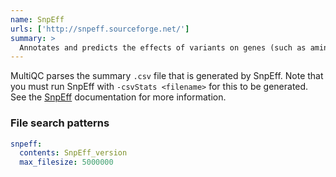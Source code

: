 ```yaml
---
name: SnpEff
urls: ['http://snpeff.sourceforge.net/']
summary: >
  Annotates and predicts the effects of variants on genes (such as amino acid changes)
---
```


MultiQC parses the summary `.csv` file that is generated by SnpEff. Note that you must run SnpEff
with `-csvStats <filename>` for this to be generated. See the
[SnpEff](http://snpeff.sourceforge.net/SnpEff_manual.html#outputSummary) documentation for more information.

### File search patterns

```yaml
snpeff:
  contents: SnpEff_version
  max_filesize: 5000000
```